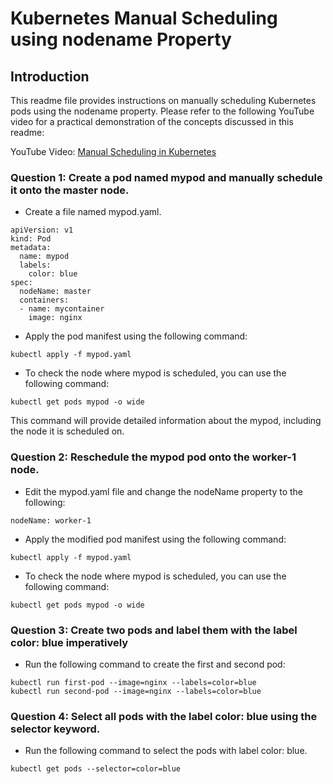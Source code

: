 # Kubernetes Manual Scheduling using nodename Property

## Introduction
This readme file provides instructions on manually scheduling Kubernetes pods using the nodename property.  Please refer to the following YouTube video for a practical demonstration of the concepts discussed in this readme: 

YouTube Video: [Manual Scheduling in Kubernetes](https://youtu.be/ARHfMpiBv-4)

### Question 1: Create a pod named mypod and manually schedule it onto the master node. 
- Create a file named mypod.yaml.
```
apiVersion: v1
kind: Pod
metadata:
  name: mypod
  labels:
    color: blue
spec:
  nodeName: master
  containers:
  - name: mycontainer
    image: nginx
```

- Apply the pod manifest using the following command:
```
kubectl apply -f mypod.yaml
```

- To check the node where mypod is scheduled, you can use the following command:
```
kubectl get pods mypod -o wide
```

This command will provide detailed information about the mypod, including the node it is scheduled on.

### Question 2: Reschedule the mypod pod onto the worker-1 node.

- Edit the mypod.yaml file and change the nodeName property to the following:
```
nodeName: worker-1
```

- Apply the modified pod manifest using the following command:
```
kubectl apply -f mypod.yaml
```

- To check the node where mypod is scheduled, you can use the following command:
```
kubectl get pods mypod -o wide
```

### Question 3: Create two pods and label them with the label color: blue imperatively

- Run the following command to create the first and second pod:
```
kubectl run first-pod --image=nginx --labels=color=blue
kubectl run second-pod --image=nginx --labels=color=blue 
```

### Question 4: Select all pods with the label color: blue using the selector keyword.
- Run the following command to select the pods with label color: blue.
```
kubectl get pods --selector=color=blue
```
